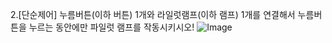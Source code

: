 2.[단순제어] 누름버튼(이하 버튼) 1개와 라일럿램프(이하 램프) 1개를 연결해서 누름버튼을 누르는 동안에만 파일럿 램프를 작동시키시오!
![Image](https://github.com/user-attachments/assets/9dbbdf19-6145-4c6c-9992-3e00bcd49e0d)
